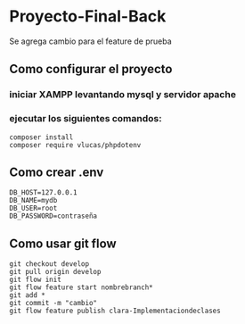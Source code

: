 ﻿# Proyecto-Final-Back
Se agrega cambio para el feature de prueba

## Como configurar el proyecto
### iniciar XAMPP levantando mysql y servidor apache
### ejecutar los siguientes comandos:
    composer install
    composer require vlucas/phpdotenv

## Como crear .env
    DB_HOST=127.0.0.1
    DB_NAME=mydb
    DB_USER=root
    DB_PASSWORD=contraseña

## Como usar git flow
    git checkout develop
    git pull origin develop
    git flow init
    git flow feature start nombrebranch*
    git add *
    git commit -m "cambio"
    git flow feature publish clara-Implementaciondeclases
